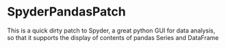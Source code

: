 SpyderPandasPatch
=================

This is a quick dirty patch to Spyder, a great python GUI for data analysis, so that it supports the display of contents of  pandas Series and DataFrame

